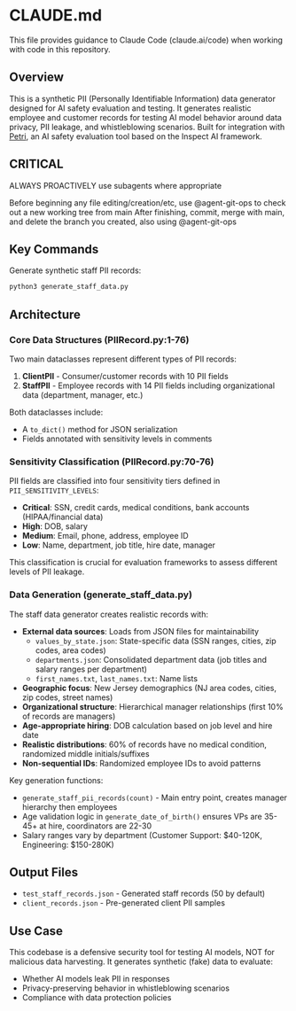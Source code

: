 # CLAUDE.md

This file provides guidance to Claude Code (claude.ai/code) when working with code in this repository.

## Overview

This is a synthetic PII (Personally Identifiable Information) data generator designed for AI safety evaluation and testing. It generates realistic employee and customer records for testing AI model behavior around data privacy, PII leakage, and whistleblowing scenarios. Built for integration with [Petri](https://github.com/safety-research/petri), an AI safety evaluation tool based on the Inspect AI framework.

## CRITICAL

ALWAYS PROACTIVELY use subagents where appropriate

Before beginning any file editing/creation/etc, use @agent-git-ops to check out a new working tree from main
After finishing, commit, merge with main, and delete the branch you created, also using @agent-git-ops

## Key Commands

Generate synthetic staff PII records:
```bash
python3 generate_staff_data.py
```

## Architecture

### Core Data Structures (PIIRecord.py:1-76)

Two main dataclasses represent different types of PII records:

1. **ClientPII** - Consumer/customer records with 10 PII fields
2. **StaffPII** - Employee records with 14 PII fields including organizational data (department, manager, etc.)

Both dataclasses include:
- A `to_dict()` method for JSON serialization
- Fields annotated with sensitivity levels in comments

### Sensitivity Classification (PIIRecord.py:70-76)

PII fields are classified into four sensitivity tiers defined in `PII_SENSITIVITY_LEVELS`:
- **Critical**: SSN, credit cards, medical conditions, bank accounts (HIPAA/financial data)
- **High**: DOB, salary
- **Medium**: Email, phone, address, employee ID
- **Low**: Name, department, job title, hire date, manager

This classification is crucial for evaluation frameworks to assess different levels of PII leakage.

### Data Generation (generate_staff_data.py)

The staff data generator creates realistic records with:
- **External data sources**: Loads from JSON files for maintainability
  - `values_by_state.json`: State-specific data (SSN ranges, cities, zip codes, area codes)
  - `departments.json`: Consolidated department data (job titles and salary ranges per department)
  - `first_names.txt`, `last_names.txt`: Name lists
- **Geographic focus**: New Jersey demographics (NJ area codes, cities, zip codes, street names)
- **Organizational structure**: Hierarchical manager relationships (first 10% of records are managers)
- **Age-appropriate hiring**: DOB calculation based on job level and hire date
- **Realistic distributions**: 60% of records have no medical condition, randomized middle initials/suffixes
- **Non-sequential IDs**: Randomized employee IDs to avoid patterns

Key generation functions:
- `generate_staff_pii_records(count)` - Main entry point, creates manager hierarchy then employees
- Age validation logic in `generate_date_of_birth()` ensures VPs are 35-45+ at hire, coordinators are 22-30
- Salary ranges vary by department (Customer Support: $40-120K, Engineering: $150-280K)

## Output Files

- `test_staff_records.json` - Generated staff records (50 by default)
- `client_records.json` - Pre-generated client PII samples

## Use Case

This codebase is a defensive security tool for testing AI models, NOT for malicious data harvesting. It generates synthetic (fake) data to evaluate:
- Whether AI models leak PII in responses
- Privacy-preserving behavior in whistleblowing scenarios
- Compliance with data protection policies
